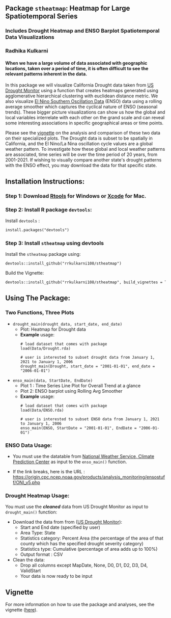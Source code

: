 ## Package `stheatmap`: Heatmap for Large Spatiotemporal Series 
### Includes Drought Heatmap and ENSO Barplot Spatiotemporal Data Visualizations 

### Radhika Kulkarni


#### When we have a large volume of data associated with geographic locations, taken over a period of time, it is often difficult to see the relevant patterns inherent in the data. 
In this package we will visualize California Drought data taken from [US Drought Monitor](https://droughtmonitor.unl.edu/DmData/DataDownload/ComprehensiveStatistics.aspx)  using a function that creates heatmaps generated using agglomerative hierarchical clustering with euclidean distance metric. 
We also visualize [El Nino Southern Oscillation Data](https://origin.cpc.ncep.noaa.gov/products/analysis_monitoring/ensostuff/ONI_v5.php) (ENSO) data using a rolling average smoother which captures the cyclical nature of ENSO (seasonal trends). These bigger picture visualizations can show us how the global and local variables interrelate with each other on the grand scale and can reveal some interesting associations in specific geographical areas or time points.  

Please see the [vignette](https://github.com/rrkulkarni108/stheatmap/blob/master/vignettes/stheatmap-vignette.Rmd) on the analysis and comparison of these two data on their specialized plots. The Drought data is subset to be spatially in California, and the El Nino/La Nina oscillation cycle values are a global weather pattern. To investigate how these global and local weather patterns are associated, time series will be over the time period of 20 years, from 2001-2021. If wishing to visually compare another state's drought patterns with the ENSO effect, you may download the data for that specific state. 

## Installation Instructions:
### Step 1: Download [Rtools](https://cran.rstudio.com/bin/windows/Rtools/) for Windows or [Xcode](https://apps.apple.com/us/app/xcode/id497799835?mt=12) for Mac.
### Step 2: Install R package `devtools`:
Install `devtools` : 
```html
install.packages("devtools")
```
### Step 3: Install `stheatmap` using devtools
Install the `stheatmap` package using:
```
devtools::install_github("rrkulkarni108/stheatmap")
```

Build the Vignette:

```html
devtools::install_github("rrkulkarni108/stheatmap", build_vignettes = TRUE)
```

## Using The Package: 

### Two Functions, Three Plots
* `drought_main(drought_data, start_date, end_date)`
  * Plot: Heatmap for Drought data
  * **Example** usage:
    ```
    # load dataset that comes with package
    load(Data/Drought.rda)

    # user is interested to subset drought data from January 1, 2021 to January 1, 2006
    drought_main(Drought, start_date = "2001-01-01", end_date = "2006-01-01")
    ```
* `enso_main(data, StartDate, EndDate)`
   * Plot 1 : Time Series Line Plot for Overall Trend at a glance
   * Plot 2:  ENSO barplot using Rolling Avg Smoother
   *   **Example** usage:
        ```
        # load dataset that comes with package
        load(Data/ENSO.rda)
    
        # user is interested to subset ENSO data from January 1, 2021 to January 1, 2006
        enso_main(ENSO, StartDate = "2001-01-01", EndDate = "2006-01-01")
        ```

### ENSO Data Usage:
* You must use the datatable from [National Weather Service, Climate Prediction Center](https://origin.cpc.ncep.noaa.gov/products/analysis_monitoring/ensostuff/ONI_v5.php) as input to the `enso_main()` function.

* If the link breaks, here is the URL : https://origin.cpc.ncep.noaa.gov/products/analysis_monitoring/ensostuff/ONI_v5.php

### Drought Heatmap Usage:

You must use the ***cleaned*** data from US Drought Monitor as input to `drought_main()` function:
   * Download the data from from ([US Drought Monitor](https://droughtmonitor.unl.edu/DmData/DataDownload/ComprehensiveStatistics.aspx)):
       * Start and End date (specified by user)
       * Area Type: State 
       * Statistics category: Percent Area (the percentage of the area of that county which has the specified drought severity category)
       * Statistics type: Cumulative (percentage of area adds up to 100%)
       * Output format : CSV
   * Clean the data:
        * Drop all columns except MapDate, None, D0, D1, D2, D3, D4, ValidStart
        * Your data is now ready to be input

## Vignette
For more information on how to use the package and analyses, see the vignette ([here](https://github.com/rrkulkarni108/stheatmap/blob/master/vignettes/stheatmap-vignette.Rmd)).




